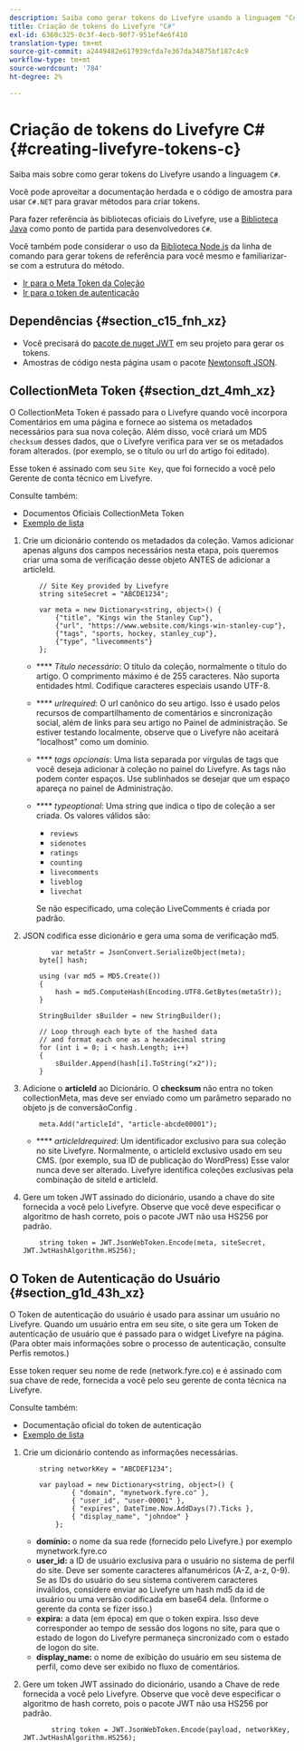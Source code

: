 ```yaml
---
description: Saiba como gerar tokens do Livefyre usando a linguagem "C#".
title: Criação de tokens do Livefyre "C#"
exl-id: 6360c325-0c3f-4ecb-90f7-951ef4e6f410
translation-type: tm+mt
source-git-commit: a2449482e617939cfda7e367da34875bf187c4c9
workflow-type: tm+mt
source-wordcount: '784'
ht-degree: 2%

---
```


# Criação de tokens do Livefyre C\# {#creating-livefyre-tokens-c}

Saiba mais sobre como gerar tokens do Livefyre usando a linguagem ``C#``.

Você pode aproveitar a documentação herdada e o código de amostra para usar `C#.NET` para gravar métodos para criar tokens.

Para fazer referência às bibliotecas oficiais do Livefyre, use a [Biblioteca Java](https://github.com/Livefyre/livefyre-java-utils) como ponto de partida para desenvolvedores `C#`.

Você também pode considerar o uso da [Biblioteca Node.js](https://github.com/Livefyre/livefyre-nodejs-utils) da linha de comando para gerar tokens de referência para você mesmo e familiarizar-se com a estrutura do método.

* [Ir para o Meta Token da Coleção](https://gist.github.com/gibron/56cb9c7060bf4816c4c5#the-collectionMeta-token)
* [Ir para o token de autenticação](https://gist.github.com/gibron/56cb9c7060bf4816c4c5#the-auth-token)

## Dependências {#section_c15_fnh_xz}

* Você precisará do [pacote de nuget JWT](https://www.nuget.org/packages/JWT) em seu projeto para gerar os tokens.
* Amostras de código nesta página usam o pacote [Newtonsoft JSON](https://www.nuget.org/packages/newtonsoft.json/).

## CollectionMeta Token {#section_dzt_4mh_xz}

O CollectionMeta Token é passado para o Livefyre quando você incorpora Comentários em uma página e fornece ao sistema os metadados necessários para sua nova coleção. Além disso, você criará um MD5 `checksum` desses dados, que o Livefyre verifica para ver se os metadados foram alterados. (por exemplo, se o título ou url do artigo foi editado).

Esse token é assinado com seu `Site Key`, que foi fornecido a você pelo Gerente de conta técnico em Livefyre.

Consulte também:

* Documentos Oficiais CollectionMeta Token
* [Exemplo de lista](https://gist.github.com/pcolombo/dbbea020618c521a2bd5)

1. Crie um dicionário contendo os metadados da coleção. Vamos adicionar apenas alguns dos campos necessários nesta etapa, pois queremos criar uma soma de verificação desse objeto ANTES de adicionar a articleId.

   ```
       // Site Key provided by Livefyre 
       string siteSecret = "ABCDE1234"; 
   
       var meta = new Dictionary<string, object>() { 
           {"title", "Kings win the Stanley Cup"}, 
           {"url", "https://www.website.com/kings-win-stanley-cup"}, 
           {"tags", "sports, hockey, stanley_cup"}, 
           {"type", "livecomments"} 
       };
   ```

   * **** *Título necessário*: O título da coleção, normalmente o título do artigo. O comprimento máximo é de 255 caracteres. Não suporta entidades html. Codifique caracteres especiais usando UTF-8.
   * **** *urlrequired*: O url canônico do seu artigo. Isso é usado pelos recursos de compartilhamento de comentários e sincronização social, além de links para seu artigo no Painel de administração. Se estiver testando localmente, observe que o Livefyre não aceitará &quot;localhost&quot; como um domínio.
   * **** *tags opcionais*: Uma lista separada por vírgulas de tags que você deseja adicionar à coleção no painel do Livefyre. As tags não podem conter espaços. Use sublinhados se desejar que um espaço apareça no painel de Administração.
   * **** *typeoptional*: Uma string que indica o tipo de coleção a ser criada. Os valores válidos são:

      * `reviews`
      * `sidenotes`
      * `ratings`
      * `counting`
      * `livecomments`
      * `liveblog`
      * `livechat`

      Se não especificado, uma coleção LiveComments é criada por padrão.


1. JSON codifica esse dicionário e gera uma soma de verificação md5.

   ```
          var metaStr = JsonConvert.SerializeObject(meta); 
       byte[] hash; 
   
       using (var md5 = MD5.Create()) 
       { 
           hash = md5.ComputeHash(Encoding.UTF8.GetBytes(metaStr)); 
       } 
   
       StringBuilder sBuilder = new StringBuilder(); 
   
       // Loop through each byte of the hashed data  
       // and format each one as a hexadecimal string  
       for (int i = 0; i < hash.Length; i++) 
       { 
           sBuilder.Append(hash[i].ToString("x2")); 
       } 
   ```

1. Adicione o **articleId** ao Dicionário. O **checksum** não entra no token collectionMeta, mas deve ser enviado como um parâmetro separado no objeto js de conversãoConfig .

   ```
       meta.Add("articleId", "article-abcde00001"); 
   ```

   * **** *articleIdrequired*: Um identificador exclusivo para sua coleção no site Livefyre. Normalmente, o articleId exclusivo usado em seu CMS. (por exemplo, sua ID de publicação do WordPress) Esse valor nunca deve ser alterado. Livefyre identifica coleções exclusivas pela combinação de siteId e articleId.

1. Gere um token JWT assinado do dicionário, usando a chave do site fornecida a você pelo Livefyre. Observe que você deve especificar o algoritmo de hash correto, pois o pacote JWT não usa HS256 por padrão.

   ```
       string token = JWT.JsonWebToken.Encode(meta, siteSecret, JWT.JwtHashAlgorithm.HS256);
   ```

## O Token de Autenticação do Usuário {#section_g1d_43h_xz}

O Token de autenticação do usuário é usado para assinar um usuário no Livefyre. Quando um usuário entra em seu site, o site gera um Token de autenticação de usuário que é passado para o widget Livefyre na página. (Para obter mais informações sobre o processo de autenticação, consulte Perfis remotos.)

Esse token requer seu nome de rede (network.fyre.co) e é assinado com sua chave de rede, fornecida a você pelo seu gerente de conta técnica na Livefyre.

Consulte também:

* Documentação oficial do token de autenticação
* [Exemplo de lista](https://gist.github.com/pcolombo/7d7403172c28734c87e2)

1. Crie um dicionário contendo as informações necessárias.

   ```
       string networkKey = "ABCDEF1234"; 
   
       var payload = new Dictionary<string, object>() {  
               { "domain", "mynetwork.fyre.co" }, 
               { "user_id", "user-00001" }, 
               { "expires", DateTime.Now.AddDays(7).Ticks }, 
               { "display_name", "johndoe" } 
           }; 
   ```

   * **domínio:** o nome da sua rede (fornecido pelo Livefyre.) por exemplo mynetwork.fyre.co
   * **user_id:** a ID de usuário exclusiva para o usuário no sistema de perfil do site. Deve ser somente caracteres alfanuméricos (A-Z, a-z, 0-9). Se as IDs do usuário do seu sistema contiverem caracteres inválidos, considere enviar ao Livefyre um hash md5 da id de usuário ou uma versão codificada em base64 dela. (Informe o gerente da conta se fizer isso.)
   * **expira:** a data (em época) em que o token expira. Isso deve corresponder ao tempo de sessão dos logons no site, para que o estado de logon do Livefyre permaneça sincronizado com o estado de logon do site.
   * **display_name:** o nome de exibição do usuário em seu sistema de perfil, como deve ser exibido no fluxo de comentários.

1. Gere um token JWT assinado do dicionário, usando a Chave de rede fornecida a você pelo Livefyre. Observe que você deve especificar o algoritmo de hash correto, pois o pacote JWT não usa HS256 por padrão.

   ```
          string token = JWT.JsonWebToken.Encode(payload, networkKey, JWT.JwtHashAlgorithm.HS256);
   ```
